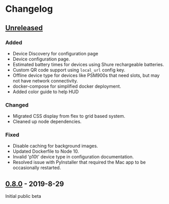 # Changelog
## [Unreleased]
### Added
- Device Discovery for configuration page
- Device configuration page.
- Estimated battery times for devices using Shure rechargeable batteries.
- Custom QR code support using `local_url` config key.
- Offline device type for devices like PSM900s that need slots, but may not have network connectivity.
- docker-compose for simplified docker deployment.
- Added color guide to help HUD


### Changed
- Migrated CSS display from flex to grid based system.
- Cleaned up node dependencies.


### Fixed
- Disable caching for background images.
- Updated Dockerfile to Node 10.
- Invalid 'p10t' device type in configuration documentation.
- Resolved issue with PyInstaller that required the Mac app to be occasionally restarted.


## [0.8.0] - 2019-8-29
Initial public beta

[Unreleased]: https://github.com/karlcswanson/micboard/compare/0.8.5
[0.8.0]: https://github.com/karlcswanson/micboard/releases/tag/v0.8.0
